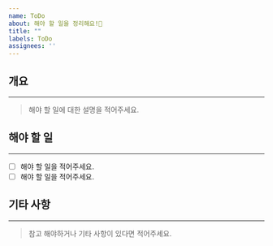 ```yaml
---
name: ToDo
about: 해야 할 일을 정리해요!📝
title: ""
labels: ToDo
assignees: ''
---
```


## 개요
---
> 해야 할 일에 대한 설명을 적어주세요.

## 해야 할 일
---
- [ ] 해야 할 일을 적어주세요.
- [ ] 해야 할 일을 적어주세요.

## 기타 사항
---
> 참고 해야하거나 기타 사항이 있다면 적어주세요.